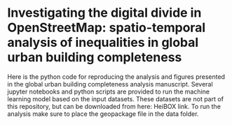 # Investigating the digital divide in OpenStreetMap: spatio-temporal analysis of inequalities in global urban building completeness

Here is the python code for reproducing the analysis and figures presented in the global urban building completeness analysis manuscript. Several jupyter notebooks and python scripts are provided to run the machine learning model based on the input datasets. These datasets are not part of this repository, but can be downloaded from here: HeiBOX link. To run the analysis make sure to place the geopackage file in the data folder.

